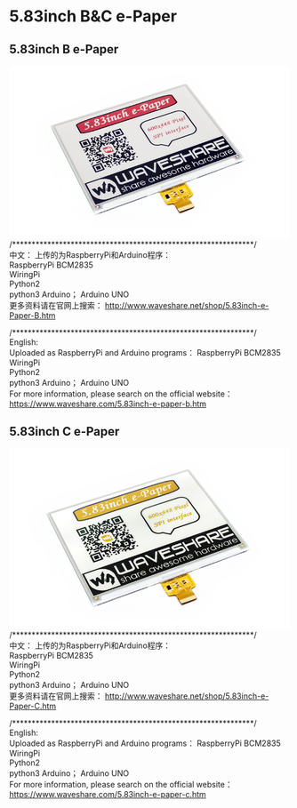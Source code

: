 ﻿# 5.83inch B&C e-Paper

## 5.83inch B e-Paper
![5.83inch-e-Paper-B-intro.JPG](5.83inch-e-Paper-B-intro.JPG)
/**************************************************************/  
中文：
上传的为RaspberryPi和Arduino程序：  
RaspberryPi
    BCM2835  
    WiringPi  
    Python2  
    python3 
Arduino；
    Arduino UNO  
更多资料请在官网上搜索： 
http://www.waveshare.net/shop/5.83inch-e-Paper-B.htm

/**************************************************************/  
English:  
Uploaded as RaspberryPi and Arduino programs：
RaspberryPi
    BCM2835  
    WiringPi  
    Python2  
    python3 
Arduino；
    Arduino UNO  
For more information, please search on the official website： 
https://www.waveshare.com/5.83inch-e-paper-b.htm

## 5.83inch C e-Paper
![5.83inch-e-Paper-C-intro.JPG](5.83inch-e-Paper-C-intro.jpg)
/**************************************************************/  
中文：
上传的为RaspberryPi和Arduino程序：  
RaspberryPi
    BCM2835  
    WiringPi  
    Python2  
    python3 
Arduino；
    Arduino UNO  
更多资料请在官网上搜索： 
http://www.waveshare.net/shop/5.83inch-e-Paper-C.htm

/**************************************************************/  
English:  
Uploaded as RaspberryPi and Arduino programs：
RaspberryPi
    BCM2835  
    WiringPi  
    Python2  
    python3 
Arduino；
    Arduino UNO  
For more information, please search on the official website： 
https://www.waveshare.com/5.83inch-e-paper-c.htm
